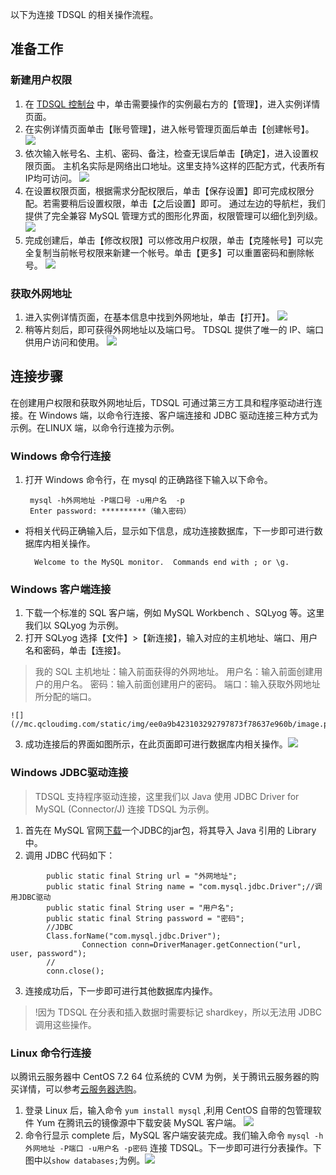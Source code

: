 以下为连接 TDSQL 的相关操作流程。
## 准备工作
### 新建用户权限
1. 在 [TDSQL 控制台](https://console.cloud.tencent.com/dcdb) 中，单击需要操作的实例最右方的【管理】，进入实例详情页面。
2. 在实例详情页面单击【账号管理】，进入帐号管理页面后单击【创建帐号】。
![](https://mc.qcloudimg.com/static/img/4e60badccaa63bf1632dbe1ed948793f/r2.png)
3. 依次输入帐号名、主机、密码、备注，检查无误后单击【确定】，进入设置权限页面。
主机名实际是网络出口地址。这里支持%这样的匹配方式，代表所有IP均可访问。
![](https://mc.qcloudimg.com/static/img/00f4abaa96562c16f0aa3a3af0e30c00/r3.png)
4. 在设置权限页面，根据需求分配权限后，单击【保存设置】即可完成权限分配。若需要稍后设置权限，单击【之后设置】即可。
通过左边的导航栏，我们提供了完全兼容 MySQL 管理方式的图形化界面，权限管理可以细化到列级。
![](https://mc.qcloudimg.com/static/img/9029ee57e3892fe92ac0c3a5ead80dbb/r4.png)
5. 完成创建后，单击【修改权限】可以修改用户权限，单击【克隆帐号】可以完全复制当前帐号权限来新建一个帐号。单击【更多】可以重置密码和删除帐号。
![](https://mc.qcloudimg.com/static/img/5f87261b43fc058adbd66b486a69e571/r5.png)

### 获取外网地址
1. 进入实例详情页面，在基本信息中找到外网地址，单击【打开】。
![](https://mc.qcloudimg.com/static/img/fc3d50322e3547722a8d3e29e479b2e5/r6.png)	
2. 稍等片刻后，即可获得外网地址以及端口号。
TDSQL 提供了唯一的 IP、端口供用户访问和使用。
![](https://mc.qcloudimg.com/static/img/234c21d6897515b6623055301771dd24/r7.png)

## 连接步骤
在创建用户权限和获取外网地址后，TDSQL 可通过第三方工具和程序驱动进行连接。在 Windows 端，以命令行连接、客户端连接和 JDBC 驱动连接三种方式为示例。在LINUX 端，以命令行连接为示例。

### Windows 命令行连接
1. 打开 Windows 命令行，在 mysql 的正确路径下输入以下命令。

		mysql -h外网地址 -P端口号 -u用户名  -p
		Enter password: **********（输入密码）

- 将相关代码正确输入后，显示如下信息，成功连接数据库，下一步即可进行数据库内相关操作。

		Welcome to the MySQL monitor.  Commands end with ; or \g.

### Windows 客户端连接
1. 下载一个标准的 SQL 客户端，例如 MySQL Workbench 、SQLyog 等。这里我们以 SQLyog 为示例。
2. 打开 SQLyog 选择【文件】>【新连接】，输入对应的主机地址、端口、用户名和密码，单击【连接】。
> 我的 SQL 主机地址：输入前面获得的外网地址。
> 用户名：输入前面创建用户的用户名。
> 密码：输入前面创建用户的密码。
> 端口：输入获取外网地址所分配的端口。

	![](//mc.qcloudimg.com/static/img/ee0a9b423103292797873f78637e960b/image.png)
3. 成功连接后的界面如图所示，在此页面即可进行数据库内相关操作。![](//mc.qcloudimg.com/static/img/93ecf636452505760086db5972d5fc6b/image.png)

### Windows JDBC驱动连接
> TDSQL 支持程序驱动连接，这里我们以 Java 使用 JDBC Driver for MySQL (Connector/J) 连接 TDSQL 为示例。

1. 首先在 MySQL 官网[下载](https://dev.mysql.com/downloads/connector/j/5.0.html)一个JDBC的jar包，将其导入 Java 引用的 Library 中。
2. 调用 JDBC 代码如下：
```
		public static final String url = "外网地址";
		public static final String name = "com.mysql.jdbc.Driver";//调用JDBC驱动
		public static final String user = "用户名";
		public static final String password = "密码";
		//JDBC
		Class.forName("com.mysql.jdbc.Driver"); 
				Connection conn=DriverManager.getConnection("url, user, password");
		//
		conn.close();
```
3. 连接成功后，下一步即可进行其他数据库内操作。
>!因为 TDSQL 在分表和插入数据时需要标记 shardkey，所以无法用 JDBC 调用这些操作。

### Linux 命令行连接
以腾讯云服务器中 CentOS 7.2 64 位系统的 CVM 为例，关于腾讯云服务器的购买详情，可以参考[云服务器选购](https://buy.cloud.tencent.com/cvm)。
1. 登录 Linux 后，输入命令 `yum install mysql` ,利用 CentOS 自带的包管理软件 Yum 在腾讯云的镜像源中下载安装 MySQL 客户端。
![](//mc.qcloudimg.com/static/img/7f6a1f7a953cc38809fa069182481a22/image.png)
2. 命令行显示 complete 后，MySQL 客户端安装完成。我们输入命令 `mysql -h外网地址 -P端口 -u用户名 -p密码` 连接 TDSQL。下一步即可进行分表操作。下图中以`show databases;`为例。![](//mc.qcloudimg.com/static/img/b3fba8f8ace315e5eba05fdd252bd4c0/image.png)
